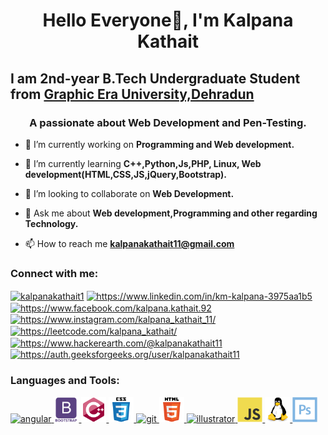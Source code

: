 <h1 align="center">Hello Everyone👋, I'm Kalpana Kathait</h1>
<h2 aligh="center">I am 2nd-year B.Tech Undergraduate Student from <a href="https://www.geu.ac.in/">Graphic Era University,Dehradun</a> </h2>
<h3 align="center">A passionate about Web Development and Pen-Testing.</h3>

- 🔭 I’m currently working on **Programming and Web development.**

- 🌱 I’m currently learning **C++,Python,Js,PHP, Linux, Web development(HTML,CSS,JS,jQuery,Bootstrap).**

- 👯 I’m looking to collaborate on **Web Development.**

- 💬 Ask me about **Web development,Programming and other regarding Technology.**

- 📫 How to reach me **kalpanakathait11@gmail.com**

<h3 align="left">Connect with me:</h3>
<p align="left">
<a href="https://twitter.com/kalpanakathait1" target="blank"><img align="center" src="https://raw.githubusercontent.com/rahuldkjain/github-profile-readme-generator/master/src/images/icons/Social/twitter.svg" alt="kalpanakathait1" height="30" width="40" /></a>
<a href="https://linkedin.com/in/https://www.linkedin.com/in/km-kalpana-3975aa1b5" target="blank"><img align="center" src="https://raw.githubusercontent.com/rahuldkjain/github-profile-readme-generator/master/src/images/icons/Social/linked-in-alt.svg" alt="https://www.linkedin.com/in/km-kalpana-3975aa1b5" height="30" width="40" /></a>
<a href="https://fb.com/https://www.facebook.com/kalpana.kathait.92" target="blank"><img align="center" src="https://raw.githubusercontent.com/rahuldkjain/github-profile-readme-generator/master/src/images/icons/Social/facebook.svg" alt="https://www.facebook.com/kalpana.kathait.92" height="30" width="40" /></a>
<a href="https://instagram.com/https://www.instagram.com/kalpana_kathait_11/" target="blank"><img align="center" src="https://raw.githubusercontent.com/rahuldkjain/github-profile-readme-generator/master/src/images/icons/Social/instagram.svg" alt="https://www.instagram.com/kalpana_kathait_11/" height="30" width="40" /></a>
<a href="https://www.leetcode.com/https://leetcode.com/kalpana_kathait/" target="blank"><img align="center" src="https://raw.githubusercontent.com/rahuldkjain/github-profile-readme-generator/master/src/images/icons/Social/leet-code.svg" alt="https://leetcode.com/kalpana_kathait/" height="30" width="40" /></a>
<a href="https://www.hackerearth.com/https://www.hackerearth.com/@kalpanakathait11" target="blank"><img align="center" src="https://raw.githubusercontent.com/rahuldkjain/github-profile-readme-generator/master/src/images/icons/Social/hackerearth.svg" alt="https://www.hackerearth.com/@kalpanakathait11" height="30" width="40" /></a>
<a href="https://auth.geeksforgeeks.org/user/https://auth.geeksforgeeks.org/user/kalpanakathait11" target="blank"><img align="center" src="https://raw.githubusercontent.com/rahuldkjain/github-profile-readme-generator/master/src/images/icons/Social/geeks-for-geeks.svg" alt="https://auth.geeksforgeeks.org/user/kalpanakathait11" height="30" width="40" /></a>
</p>

<h3 align="left">Languages and Tools:</h3>
<p align="left"> <a href="https://angular.io" target="_blank"> <img src="https://angular.io/assets/images/logos/angular/angular.svg" alt="angular" width="40" height="40"/> </a> <a href="https://getbootstrap.com" target="_blank"> <img src="https://raw.githubusercontent.com/devicons/devicon/master/icons/bootstrap/bootstrap-plain-wordmark.svg" alt="bootstrap" width="40" height="40"/> </a> <a href="https://www.w3schools.com/cpp/" target="_blank"> <img src="https://raw.githubusercontent.com/devicons/devicon/master/icons/cplusplus/cplusplus-original.svg" alt="cplusplus" width="40" height="40"/> </a> <a href="https://www.w3schools.com/css/" target="_blank"> <img src="https://raw.githubusercontent.com/devicons/devicon/master/icons/css3/css3-original-wordmark.svg" alt="css3" width="40" height="40"/> </a> <a href="https://git-scm.com/" target="_blank"> <img src="https://www.vectorlogo.zone/logos/git-scm/git-scm-icon.svg" alt="git" width="40" height="40"/> </a> <a href="https://www.w3.org/html/" target="_blank"> <img src="https://raw.githubusercontent.com/devicons/devicon/master/icons/html5/html5-original-wordmark.svg" alt="html5" width="40" height="40"/> </a> <a href="https://www.adobe.com/in/products/illustrator.html" target="_blank"> <img src="https://www.vectorlogo.zone/logos/adobe_illustrator/adobe_illustrator-icon.svg" alt="illustrator" width="40" height="40"/> </a> <a href="https://developer.mozilla.org/en-US/docs/Web/JavaScript" target="_blank"> <img src="https://raw.githubusercontent.com/devicons/devicon/master/icons/javascript/javascript-original.svg" alt="javascript" width="40" height="40"/> </a> <a href="https://www.linux.org/" target="_blank"> <img src="https://raw.githubusercontent.com/devicons/devicon/master/icons/linux/linux-original.svg" alt="linux" width="40" height="40"/> </a> <a href="https://www.photoshop.com/en" target="_blank"> <img src="https://raw.githubusercontent.com/devicons/devicon/master/icons/photoshop/photoshop-line.svg" alt="photoshop" width="40" height="40"/> </a> </p>
